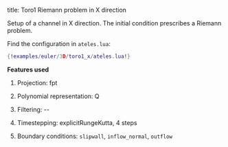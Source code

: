 title: Toro1 Riemann problem in X direction

Setup of a channel in X direction. The initial condition prescribes a
Riemann problem.

Find the configuration in `ateles.lua`:

```lua
{!examples/euler/3D/toro1_x/ateles.lua!}
```

**Features used**

1. Projection: fpt

2. Polynomial representation: Q

3. Filtering: --

4. Timestepping: explicitRungeKutta, 4 steps

5. Boundary conditions: `slipwall`, `inflow_normal`, `outflow`
